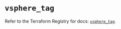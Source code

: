 # `vsphere_tag`

Refer to the Terraform Registry for docs: [`vsphere_tag`](https://registry.terraform.io/providers/hashicorp/vsphere/2.9.1/docs/resources/tag).
